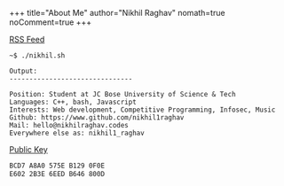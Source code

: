 +++
title="About Me"
author="Nikhil Raghav"
nomath=true
noComment=true
+++

[RSS Feed](/index.xml)



```text
~$ ./nikhil.sh

Output:
-------------------------------

Position: Student at JC Bose University of Science & Tech
Languages: C++, bash, Javascript
Interests: Web development, Competitive Programming, Infosec, Music
Github: https://www.github.com/nikhil1raghav
Mail: hello@nikhilraghav.codes
Everywhere else as: nikhil1_raghav

```




[Public Key](/files/nikhil1raghav.key)






```bash
BCD7 A8A0 575E B129 0F0E
E602 2B3E 6EED B646 800D
```
